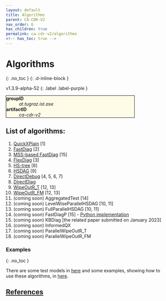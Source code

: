 ```yaml
---
layout: default
title: Algorithms
parent: CA-CDR-V2
nav_order: 6
has_children: true
permalink: ca-cdr-v2/algorithms
<!-- has_toc: true -->
---
```


# Algorithms
{: .no_toc }
{: .d-inline-block }

v1.3.9-alpha-52
{: .label .label-purple }

<dl style="background:#FEFBE7; border:solid 1px black; width:400px;">
    <dt><strong>groupID</strong></dt>
    <dd><em>at.tugraz.ist.ase</em></dd>
    <dt><strong>artifactID</strong></dt>
    <dd><em>ca-cdr-v2</em></dd>
</dl>

## List of algorithms:

1. [QuickXPlain](quickxplain) [1]
2. [FastDiag](fastdiag) [2]
3. [MSS-based FastDiag](mss_fastdiag) [15]
4. [FlexDiag](flexdiag) [3]
5. [HS-tree](hstree) [8]
6. [HSDAG](hsdag) [9]
7. [DirectDebug](directdebug) [4, 5, 6, 7]
8. [DirectDiag](directdiag)
9. [WipeOutR_T](wipeoutr_t) [12, 13]
10. [WipeOutR_FM](wipeoutr_fm) [12, 13]
11. (coming soon) AggregatedTest [14]
12. (coming soon) LevelWiseParallelHSDAG [10, 11]
13. (coming soon) FullParallelHSDAG [10, 11]
14. (coming soon) FastDiagP [15] - [Python implementation]
15. (coming soon) KBDiag [the related paper submitted on January 2023]
16. (coming soon) InformedQX
17. (coming soon) ParallelWipeOutR_T
18. (coming soon) ParallelWipeOutR_FM

### Examples
{: .no_toc }

There are some test models in [here](https://github.com/manleviet/CDRModel/tree/main/src/main/java/at/tugraz/ist/ase/cdrmodel/test/model) and some examples, showing how to use these algorithms, in [here](https://github.com/manleviet/CA-CDR/tree/main/src/test/java/at/tugraz/ist/ase/cacdr/algorithms).

## [References](/references)

<!-- Links -->
[Python implementation]: https://github.com/manleviet/PyFastDiagP-ver2